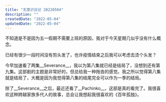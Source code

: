 ```yaml
---
title: "无意识日记 20220504"
description: ""
createdDate: "2022-05-04"
updatedDate: "2022-05-04"
---
```


不知道是不是因为五一假期不需要上班的原因，我对于今天星期几似乎没有什么概念。

已经有很少一段时间没有剪头发了，也许疫情结束之后我可以考虑去烫个头发？

今早加速看了两集__Severance__，我以为第八集就已经是结局了，没想到还有第九集。这部剧的主题是非常好的，但总给我一种拖沓的感觉。我之所以觉得第八集就是结局了，大概是因为我觉得第八集的结尾完全可以作为一季的结局。

除了__Severance__之后，最近还看了__Pachinko__，这部是真的看完了。我很喜欢这种跨越家族多代人的故事，总会让我想起我很喜欢的《百年孤独》。